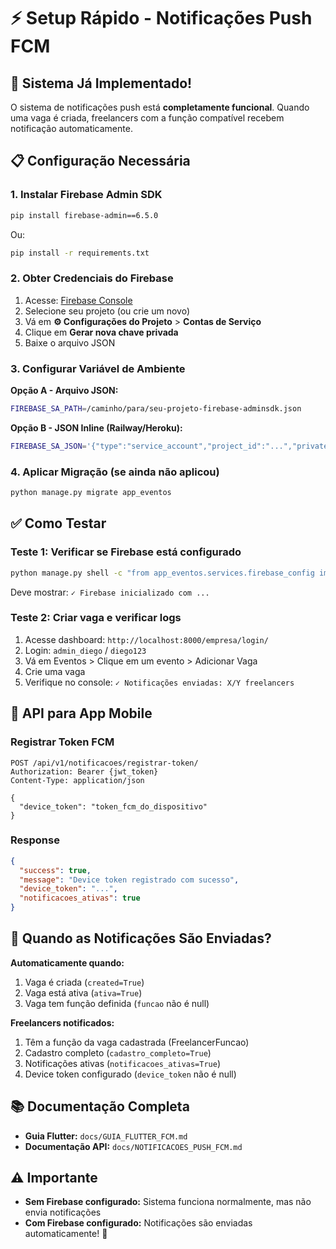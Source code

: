 # ⚡ Setup Rápido - Notificações Push FCM

## 🚀 Sistema Já Implementado!

O sistema de notificações push está **completamente funcional**. Quando uma vaga é criada, freelancers com a função compatível recebem notificação automaticamente.

## 📋 Configuração Necessária

### 1. Instalar Firebase Admin SDK

```bash
pip install firebase-admin==6.5.0
```

Ou:
```bash
pip install -r requirements.txt
```

### 2. Obter Credenciais do Firebase

1. Acesse: [Firebase Console](https://console.firebase.google.com/)
2. Selecione seu projeto (ou crie um novo)
3. Vá em **⚙️ Configurações do Projeto** > **Contas de Serviço**
4. Clique em **Gerar nova chave privada**
5. Baixe o arquivo JSON

### 3. Configurar Variável de Ambiente

**Opção A - Arquivo JSON:**
```bash
FIREBASE_SA_PATH=/caminho/para/seu-projeto-firebase-adminsdk.json
```

**Opção B - JSON Inline (Railway/Heroku):**
```bash
FIREBASE_SA_JSON='{"type":"service_account","project_id":"...","private_key":"...",...}'
```

### 4. Aplicar Migração (se ainda não aplicou)

```bash
python manage.py migrate app_eventos
```

## ✅ Como Testar

### Teste 1: Verificar se Firebase está configurado

```bash
python manage.py shell -c "from app_eventos.services.firebase_config import inicializar_firebase; inicializar_firebase()"
```

Deve mostrar: `✓ Firebase inicializado com ...`

### Teste 2: Criar vaga e verificar logs

1. Acesse dashboard: `http://localhost:8000/empresa/login/`
2. Login: `admin_diego` / `diego123`
3. Vá em Eventos > Clique em um evento > Adicionar Vaga
4. Crie uma vaga
5. Verifique no console: `✓ Notificações enviadas: X/Y freelancers`

## 📱 API para App Mobile

### Registrar Token FCM

```http
POST /api/v1/notificacoes/registrar-token/
Authorization: Bearer {jwt_token}
Content-Type: application/json

{
  "device_token": "token_fcm_do_dispositivo"
}
```

### Response

```json
{
  "success": true,
  "message": "Device token registrado com sucesso",
  "device_token": "...",
  "notificacoes_ativas": true
}
```

## 🔔 Quando as Notificações São Enviadas?

**Automaticamente quando:**
1. Vaga é criada (`created=True`)
2. Vaga está ativa (`ativa=True`)
3. Vaga tem função definida (`funcao` não é null)

**Freelancers notificados:**
1. Têm a função da vaga cadastrada (FreelancerFuncao)
2. Cadastro completo (`cadastro_completo=True`)
3. Notificações ativas (`notificacoes_ativas=True`)
4. Device token configurado (`device_token` não é null)

## 📚 Documentação Completa

- **Guia Flutter:** `docs/GUIA_FLUTTER_FCM.md`
- **Documentação API:** `docs/NOTIFICACOES_PUSH_FCM.md`

## ⚠️ Importante

- **Sem Firebase configurado:** Sistema funciona normalmente, mas não envia notificações
- **Com Firebase configurado:** Notificações são enviadas automaticamente! 🎉

